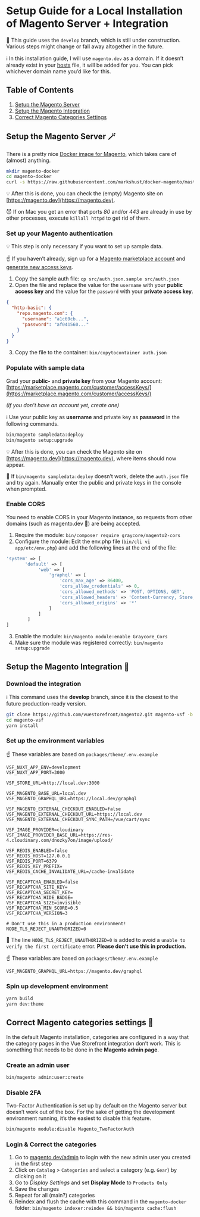 # Setup Guide for a Local Installation of Magento Server + Integration

🚧 This guide uses the `develop` branch, which is still under construction. Various steps might change or fall away altogether in the future.

ℹ️ In this installation guide, I will use `magento.dev` as a domain. If it doesn’t already exist in your [hosts](https://www.howtogeek.com/howto/27350/beginner-geek-how-to-edit-your-hosts-file/) file, it will be added for you. You can pick whichever domain name you’d like for this.

## Table of Contents

1. [Setup the Magento Server](#setup-the-magento-server-)
2. [Setup the Magento Integration](#setup-the-magento-integration-)
3. [Correct Magento Categories Settings](#correct-magento-categories-settings-)

## Setup the Magento Server 🪄

There is a pretty nice [Docker image for Magento](https://github.com/markshust/docker-magento), which takes care of (almost) anything.

```bash
mkdir magento-docker
cd magento-docker
curl -s https://raw.githubusercontent.com/markshust/docker-magento/master/lib/onelinesetup | bash -s -- magento.dev 2.4.3-p1
```

💡 After this is done, you can check the (empty) Magento site on [https://magento.dev](https://magento.dev).

😈 If on Mac you get an error that ports _80_ and/or _443_ are already in use by other processes, execute `killall httpd` to get rid of them.

### Set up your Magento authentication

💡 This step is only necessary if you want to set up sample data.

☝ If you haven’t already, sign up for a [Magento marketplace account](https://marketplace.magento.com) and [generate new access keys](https://marketplace.magento.com/customer/accessKeys/).

1. Copy the sample auth file:
   `cp src/auth.json.sample src/auth.json`
2. Open the file and replace the value for the `username` with your **public access key** and the value for the `password` with your **private access key**.

```json
{
  "http-basic": {
    "repo.magento.com": {
      "username": "a1c69cb...",
      "password": "af041560..."
    }
  }
}
```

3. Copy the file to the container: `bin/copytocontainer auth.json`

### Populate with sample data

Grad your **public-** and **private key** from your Magento account:
[https://marketplace.magento.com/customer/accessKeys/](https://marketplace.magento.com/customer/accessKeys/)

_(If you don’t have an account yet, create one)_

ℹ️ Use your public key as **username** and private key as **password** in the following commands.

```bash
bin/magento sampledata:deploy
bin/magento setup:upgrade
```

💡 After this is done, you can check the Magento site on [https://magento.dev](https://magento.dev), where items should now appear.

🚩 If `bin/magento sampledata:deploy` doesn’t work, delete the `auth.json` file and try again. Manually enter the public and private keys in the console when prompted.

### Enable CORS

You need to enable CORS in your Magento instance, so requests from other domains (such as magento.dev 👀) are being accepted.

1. Require the module: `bin/composer require graycore/magento2-cors`
2. Configure the module: Edit the env.php file (`bin/cli vi app/etc/env.php`) and add the following lines at the end of the file:

```php
'system' => [
       'default' => [
            'web' => [
                'graphql' => [
                    'cors_max_age' => 86400,
                    'cors_allow_credentials' => 0,
                    'cors_allowed_methods' => 'POST, OPTIONS, GET',
                    'cors_allowed_headers' => 'Content-Currency, Store, X-Magento-Cache-Id, X-Captcha, Content-Type, Authorization, DNT, TE',
                    'cors_allowed_origins' => '*'
                ]
            ]
        ]
]
```

3. Enable the module: `bin/magento module:enable Graycore_Cors`
4. Make sure the module was registered correctly: `bin/magento setup:upgrade`

## Setup the Magento Integration 🔌

### Download the integration

ℹ️ This command uses the **develop** branch, since it is the closest to the future production-ready version.

```bash
git clone https://github.com/vuestorefront/magento2.git magento-vsf -b develop
cd magento-vsf
yarn install
```

### Set up the environment variables

☝ These variables are based on `packages/theme/.env.example`

```
VSF_NUXT_APP_ENV=development
VSF_NUXT_APP_PORT=3000

VSF_STORE_URL=http://local.dev:3000

VSF_MAGENTO_BASE_URL=local.dev
VSF_MAGENTO_GRAPHQL_URL=https://local.dev/graphql

VSF_MAGENTO_EXTERNAL_CHECKOUT_ENABLED=false
VSF_MAGENTO_EXTERNAL_CHECKOUT_URL=https://local.dev
VSF_MAGENTO_EXTERNAL_CHECKOUT_SYNC_PATH=/vue/cart/sync

VSF_IMAGE_PROVIDER=cloudinary
VSF_IMAGE_PROVIDER_BASE_URL=https://res-4.cloudinary.com/dnozky7on/image/upload/

VSF_REDIS_ENABLED=false
VSF_REDIS_HOST=127.0.0.1
VSF_REDIS_PORT=6379
VSF_REDIS_KEY_PREFIX=
VSF_REDIS_CACHE_INVALIDATE_URL=/cache-invalidate

VSF_RECAPTCHA_ENABLED=false
VSF_RECAPTCHA_SITE_KEY=
VSF_RECAPTCHA_SECRET_KEY=
VSF_RECAPTCHA_HIDE_BADGE=
VSF_RECAPTCHA_SIZE=invisible
VSF_RECAPTCHA_MIN_SCORE=0.5
VSF_RECAPTCHA_VERSION=3

# Don't use this in a production environment!
NODE_TLS_REJECT_UNAUTHORIZED=0

```

🚩 The line `NODE_TLS_REJECT_UNAUTHORIZED=0` is added to avoid a `unable to verify the first certificate` error. **Please don’t use this in production.**

☝ These variables are based on `packages/theme/.env.example`

```
VSF_MAGENTO_GRAPHQL_URL=https://magento.dev/graphql
```

### Spin up development environment

```bash
yarn build
yarn dev:theme
```

## Correct Magento categories settings 🔧

In the default Magento installation, categories are configured in a way that the category pages in the Vue Storefront integration don’t work. This is something that needs to be done in the **Magento admin page**.

### Create an admin user

```bash
bin/magento admin:user:create
```

### Disable 2FA

Two-Factor Authentication is set up by default on the Magento server but doesn’t work out of the box. For the sake of getting the development environment running, it’s the easiest to disable this feature.

```bash
bin/magento module:disable Magento_TwoFactorAuth
```

### Login & Correct the categories

1. Go to [magento.dev/admin](http://magento.dev/admin) to login with the new admin user you created in the first step
2. Click on `Catalog` > `Categories` and select a category (e.g. `Gear`) by clicking on it
3. Go to _Display Settings_ and set **Display Mode** to `Products Only`
4. Save the changes
5. Repeat for all (main?) categories
6. Reindex and flush the cache with this command in the `magento-docker` folder:
   `bin/magento indexer:reindex && bin/magento cache:flush`
